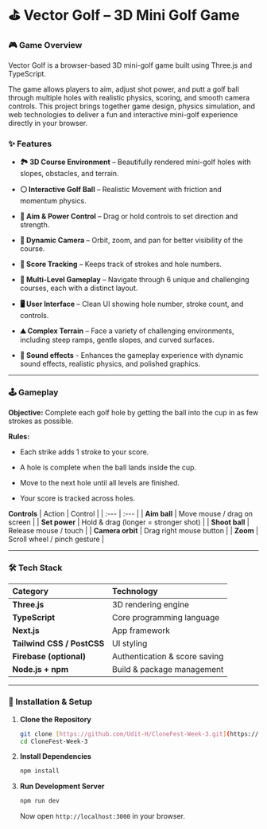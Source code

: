 # ⛳ Vector Golf – 3D Mini Golf Game

### 🎮 Game Overview

Vector Golf is a browser-based 3D mini-golf game built using Three.js and TypeScript.

The game allows players to aim, adjust shot power, and putt a golf ball through multiple holes with realistic physics, scoring, and smooth camera controls. This project brings together game design, physics simulation, and web technologies to deliver a fun and interactive mini-golf experience directly in your browser.

### ✨ Features

* **🏞️ 3D Course Environment** – Beautifully rendered mini-golf holes with slopes, obstacles, and terrain.

* **⚪ Interactive Golf Ball** – Realistic Movement with friction and momentum physics.

* **🎯 Aim & Power Control** – Drag or hold controls to set direction and strength.

* **📸 Dynamic Camera** – Orbit, zoom, and pan for better visibility of the course.

* **📝 Score Tracking** – Keeps track of strokes and hole numbers.

* **🚩 Multi-Level Gameplay** – Navigate through 6 unique and challenging courses, each with a distinct layout.

* **🖥️ User Interface** – Clean UI showing hole number, stroke count, and controls.

* **⛰️ Complex Terrain** – Face a variety of challenging environments, including steep ramps, gentle slopes, and curved surfaces.

* **🎵 Sound effects** - Enhances the gameplay experience with dynamic sound effects, realistic physics, and polished graphics.

---

### 🕹️ Gameplay

**Objective:**
Complete each golf hole by getting the ball into the cup in as few strokes as possible.

**Rules:**

* Each strike adds 1 stroke to your score.

* A hole is complete when the ball lands inside the cup.

* Move to the next hole until all levels are finished.

* Your score is tracked across holes.

**Controls**
| Action | Control |
| :--- | :--- |
| **Aim ball** | Move mouse / drag on screen |
| **Set power** | Hold & drag (longer = stronger shot) |
| **Shoot ball** | Release mouse / touch |
| **Camera orbit** | Drag right mouse button |
| **Zoom** | Scroll wheel / pinch gesture |

---

### 🛠️ Tech Stack

| Category | Technology |
| :--- | :--- |
| **Three.js** | 3D rendering engine |
| **TypeScript** | Core programming language |
| **Next.js** | App framework |
| **Tailwind CSS / PostCSS** | UI styling |
| **Firebase (optional)** | Authentication & score saving |
| **Node.js + npm** | Build & package management |

---

### 🚀 Installation & Setup

1.  **Clone the Repository**

    ```bash
    git clone [https://github.com/Udit-H/CloneFest-Week-3.git](https://github.com/Udit-H/CloneFest-Week-3.git)
    cd CloneFest-Week-3
    ```

2.  **Install Dependencies**

    ```bash
    npm install
    ```

3.  **Run Development Server**

    ```bash
    npm run dev
    ```

    Now open `http://localhost:3000` in your browser.
